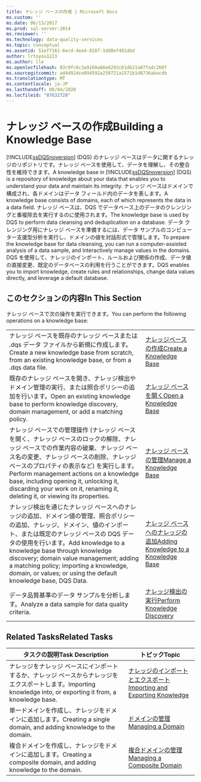 ```yaml
---
title: ナレッジ ベースの作成 | Microsoft Docs
ms.custom: ''
ms.date: 06/13/2017
ms.prod: sql-server-2014
ms.reviewer: ''
ms.technology: data-quality-services
ms.topic: conceptual
ms.assetid: 51eff161-6ecd-4ee4-8187-1dd8ef4814bd
author: lrtoyou1223
ms.author: lle
ms.openlocfilehash: 03c9fc6c3a9168a66e8293c61db21a87fadc260f
ms.sourcegitcommit: ad4d92dce894592a259721a1571b1d8736abacdb
ms.translationtype: MT
ms.contentlocale: ja-JP
ms.lasthandoff: 08/04/2020
ms.locfileid: "87632728"
---
```

# <a name="building-a-knowledge-base"></a><span data-ttu-id="e47aa-102">ナレッジ ベースの作成</span><span class="sxs-lookup"><span data-stu-id="e47aa-102">Building a Knowledge Base</span></span>
  <span data-ttu-id="e47aa-103">[!INCLUDE[ssDQSnoversion](../includes/ssdqsnoversion-md.md)] (DQS) のナレッジ ベースはデータに関するナレッジのリポジトリです。ナレッジ ベースを使用して、データを理解し、その整合性を維持できます。</span><span class="sxs-lookup"><span data-stu-id="e47aa-103">A knowledge base in [!INCLUDE[ssDQSnoversion](../includes/ssdqsnoversion-md.md)] (DQS) is a repository of knowledge about your data that enables you to understand your data and maintain its integrity.</span></span> <span data-ttu-id="e47aa-104">ナレッジ ベースはドメインで構成され、各ドメインはデータ フィールド内のデータを表します。</span><span class="sxs-lookup"><span data-stu-id="e47aa-104">A knowledge base consists of domains, each of which represents the data in a data field.</span></span> <span data-ttu-id="e47aa-105">ナレッジ ベースは、DQS でデータベース上のデータのクレンジングと重複除去を実行するのに使用されます。</span><span class="sxs-lookup"><span data-stu-id="e47aa-105">The knowledge base is used by DQS to perform data cleansing and deduplication on a database.</span></span> <span data-ttu-id="e47aa-106">データ クレンジング用にナレッジ ベースを準備するには、データ サンプルのコンピューター支援型分析を実行し、ドメインの値を対話形式で管理します。</span><span class="sxs-lookup"><span data-stu-id="e47aa-106">To prepare the knowledge base for data cleansing, you can run a computer-assisted analysis of a data sample, and interactively manage values in the domains.</span></span> <span data-ttu-id="e47aa-107">DQS を使用して、ナレッジのインポート、ルールおよび関係の作成、データ値の直接変更、既定のデータベースの利用を行うことができます。</span><span class="sxs-lookup"><span data-stu-id="e47aa-107">DQS enables you to import knowledge, create rules and relationships, change data values directly, and leverage a default database.</span></span>  
  
## <a name="in-this-section"></a><span data-ttu-id="e47aa-108">このセクションの内容</span><span class="sxs-lookup"><span data-stu-id="e47aa-108">In This Section</span></span>  
 <span data-ttu-id="e47aa-109">ナレッジ ベースで次の操作を実行できます。</span><span class="sxs-lookup"><span data-stu-id="e47aa-109">You can perform the following operations on a knowledge base:</span></span>  
  
|||  
|-|-|  
|<span data-ttu-id="e47aa-110">ナレッジ ベースを既存のナレッジ ベースまたは .dqs データ ファイルから新規に作成します。</span><span class="sxs-lookup"><span data-stu-id="e47aa-110">Create a new knowledge base from scratch, from an existing knowledge base, or from a .dqs data file.</span></span>|[<span data-ttu-id="e47aa-111">ナレッジベースの作成</span><span class="sxs-lookup"><span data-stu-id="e47aa-111">Create a Knowledge Base</span></span>](../../2014/data-quality-services/create-a-knowledge-base.md)|  
|<span data-ttu-id="e47aa-112">既存のナレッジ ベースを開き、ナレッジ検出やドメイン管理の実行、または照合ポリシーの追加を行います。</span><span class="sxs-lookup"><span data-stu-id="e47aa-112">Open an existing knowledge base to perform knowledge discovery, domain management, or add a matching policy.</span></span>|[<span data-ttu-id="e47aa-113">ナレッジ ベースを開く</span><span class="sxs-lookup"><span data-stu-id="e47aa-113">Open a Knowledge Base</span></span>](../../2014/data-quality-services/open-a-knowledge-base.md)|  
|<span data-ttu-id="e47aa-114">ナレッジ ベースでの管理操作 (ナレッジ ベースを開く、ナレッジ ベースのロックの解除、ナレッジ ベースでの作業内容の破棄、ナレッジ ベース名の変更、ナレッジ ベースの削除、ナレッジ ベースのプロパティの表示など) を実行します。</span><span class="sxs-lookup"><span data-stu-id="e47aa-114">Perform management actions on a knowledge base, including opening it, unlocking it, discarding your work on it, renaming it, deleting it, or viewing its properties.</span></span>|[<span data-ttu-id="e47aa-115">ナレッジ ベースの管理</span><span class="sxs-lookup"><span data-stu-id="e47aa-115">Manage a Knowledge Base</span></span>](../../2014/data-quality-services/manage-a-knowledge-base.md)|  
|<span data-ttu-id="e47aa-116">ナレッジ検出を通じたナレッジ ベースへのナレッジの追加、ドメイン値の管理、照合ポリシーの追加、ナレッジ、ドメイン、値のインポート、または既定のナレッジ ベースの DQS データの使用を行います。</span><span class="sxs-lookup"><span data-stu-id="e47aa-116">Add knowledge to a knowledge base through knowledge discovery; domain value management; adding a matching policy; importing a knowledge, domain, or values; or using the default knowledge base, DQS Data.</span></span>|[<span data-ttu-id="e47aa-117">ナレッジ ベースへのナレッジの追加</span><span class="sxs-lookup"><span data-stu-id="e47aa-117">Adding Knowledge to a Knowledge Base</span></span>](../../2014/data-quality-services/adding-knowledge-to-a-knowledge-base.md)|  
|<span data-ttu-id="e47aa-118">データ品質基準のデータ サンプルを分析します。</span><span class="sxs-lookup"><span data-stu-id="e47aa-118">Analyze a data sample for data quality criteria.</span></span>|[<span data-ttu-id="e47aa-119">ナレッジ検出の実行</span><span class="sxs-lookup"><span data-stu-id="e47aa-119">Perform Knowledge Discovery</span></span>](../../2014/data-quality-services/perform-knowledge-discovery.md)|  
  
## <a name="related-tasks"></a><span data-ttu-id="e47aa-120">Related Tasks</span><span class="sxs-lookup"><span data-stu-id="e47aa-120">Related Tasks</span></span>  
  
|<span data-ttu-id="e47aa-121">タスクの説明</span><span class="sxs-lookup"><span data-stu-id="e47aa-121">Task Description</span></span>|<span data-ttu-id="e47aa-122">トピック</span><span class="sxs-lookup"><span data-stu-id="e47aa-122">Topic</span></span>|  
|----------------------|-----------|  
|<span data-ttu-id="e47aa-123">ナレッジをナレッジ ベースにインポートするか、ナレッジ ベースからナレッジをエクスポートします。</span><span class="sxs-lookup"><span data-stu-id="e47aa-123">Importing knowledge into, or exporting it from, a knowledge base.</span></span>|[<span data-ttu-id="e47aa-124">ナレッジのインポートとエクスポート</span><span class="sxs-lookup"><span data-stu-id="e47aa-124">Importing and Exporting Knowledge</span></span>](../../2014/data-quality-services/importing-and-exporting-knowledge.md)|  
|<span data-ttu-id="e47aa-125">単一ドメインを作成し、ナレッジをドメインに追加します。</span><span class="sxs-lookup"><span data-stu-id="e47aa-125">Creating a single domain, and adding knowledge to the domain.</span></span>|[<span data-ttu-id="e47aa-126">ドメインの管理</span><span class="sxs-lookup"><span data-stu-id="e47aa-126">Managing a Domain</span></span>](../../2014/data-quality-services/managing-a-domain.md)|  
|<span data-ttu-id="e47aa-127">複合ドメインを作成し、ナレッジをドメインに追加します。</span><span class="sxs-lookup"><span data-stu-id="e47aa-127">Creating a composite domain, and adding knowledge to the domain.</span></span>|[<span data-ttu-id="e47aa-128">複合ドメインの管理</span><span class="sxs-lookup"><span data-stu-id="e47aa-128">Managing a Composite Domain</span></span>](../../2014/data-quality-services/managing-a-composite-domain.md)|  
  
  
